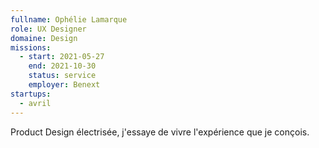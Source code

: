 ```yaml
---
fullname: Ophélie Lamarque
role: UX Designer
domaine: Design
missions:
  - start: 2021-05-27
    end: 2021-10-30
    status: service
    employer: Benext
startups: 
  - avril 
---
```


Product Design électrisée, j'essaye de vivre l'expérience que je conçois.
